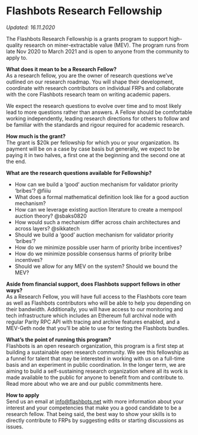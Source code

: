 # Flashbots Research Fellowship

*Updated: 16.11.2020* 

The Flashbots Research Fellowship is a grants program to support high-quality research on miner-extractable value (MEV). The program runs from late Nov 2020 to March 2021 and is open to anyone from the community to apply to.

**What does it mean to be a Research Fellow?**
<br /> As a research fellow, you are the owner of research questions we’ve outlined on our research roadmap. You will shape their development, coordinate with research contributors on individual FRPs and collaborate with the core Flashbots research team on writing academic papers.

We expect the research questions to evolve over time and to most likely lead to more questions rather than answers. A Fellow should be comfortable working independently, leading research directions for others to follow and be familiar with the standards and rigour required for academic research.

**How much is the grant?**
<br />The grant is  $20k per fellowship for which you or your organization. Its payment will be on a case by case basis but generally, we expect to be paying it in two halves, a first one at the beginning and the second one at the end.

**What are the research questions available for Fellowship?**
* How can we build a ‘good’ auction mechanism for validator priority ‘bribes’? @fiiiu
* What does a formal mathematical definition look like for a good auction mechanism?
* How can we leverage existing auction literature to create a mempool auction theory? @sbaks0820
* How would such a mechanism differ across chain architectures and across layers? @sikkatech
* Should we build a ‘good’ auction mechanism for validator priority ‘bribes’?
* How do we minimize possible user harm of priority bribe incentives?
* How do we minimize possible consensus harms of priority bribe incentives?
* Should we allow for any MEV on the system?  Should we bound the MEV?

**Aside from financial support, does Flashbots support fellows in other ways?**
<br /> As a Research Fellow, you will have full access to the Flashbots core team as well as Flashbots contributors who will be able to help you depending on their bandwidth. Additionally, you will have access to our monitoring and tech infrastructure which includes an Ethereum full archival node with regular Parity RPC API with tracing and archive features enabled, and a MEV-Geth node that you’ll be able to use for testing the Flashbots bundles.

**What’s the point of running this program?**
<br /> Flashbots is an open research organization, this program is a first step at building a sustainable open research community. We see this fellowship as a funnel for talent that may be interested in working with us on a full-time basis and an experiment in public coordination. In the longer term, we are aiming to build a self-sustaining research organization where all its work is made available to the public for anyone to benefit from and contribute to. Read more about who we are and our public commitments here.

**How to apply**
<br /> Send us an email at info@flashbots.net with more information about your interest and your competencies that make you a good candidate to be a research fellow. That being said, the best way to show your skills is to directly contribute to FRPs by suggesting edits or starting discussions as issues.
